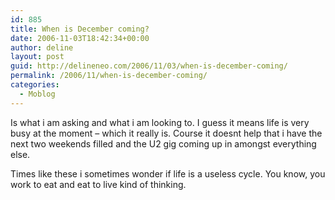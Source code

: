 ```yaml
---
id: 885
title: When is December coming?
date: 2006-11-03T18:42:34+00:00
author: deline
layout: post
guid: http://delineneo.com/2006/11/03/when-is-december-coming/
permalink: /2006/11/when-is-december-coming/
categories:
  - Moblog
---
```

Is what i am asking and what i am looking to. I guess it means life is very busy at the moment &#8211; which it really is. Course it doesnt help that i have the next two weekends filled and the U2 gig coming up in amongst everything else.

Times like these i sometimes wonder if life is a useless cycle. You know, you work to eat and eat to live kind of thinking.
